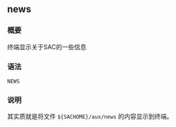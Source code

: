 ## news 

### 概要

终端显示关于SAC的一些信息

### 语法

``` {.bash}
NEWS
```

### 说明

其实质就是将文件 `${SACHOME}/aux/news` 的内容显示到终端。
